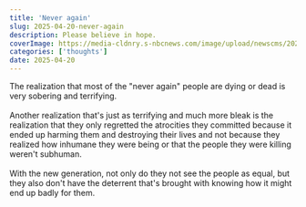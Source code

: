 ```yaml
---
title: 'Never again'
slug: 2025-04-20-never-again
description: Please believe in hope.
coverImage: https://media-cldnry.s-nbcnews.com/image/upload/newscms/2021_14/3462656/210704-holocaust-mb-1043.jpg
categories: ['thoughts']
date: 2025-04-20
---
```


The realization that most of the "never again" people are dying or dead is very sobering and terrifying.
\
\
Another realization that's just as terrifying and much more bleak is the realization that they only regretted the atrocities they committed because it ended up harming them and
destroying their lives and not because they realized how inhumane they were being or that the people they were killing weren't subhuman.
\
\
With the new generation, not only do they not see the people as equal, but they also don't have the deterrent that's brought with knowing how it might end up badly for them.
